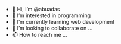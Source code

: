 - 👋 Hi, I’m @abuadas
- 👀 I’m interested in programming
- 🌱 I’m currently learning web development
- 💞️ I’m looking to collaborate on ...
- 📫 How to reach me ...

<!---
abuadas/abuadas is a ✨ special ✨ repository because its `README.md` (this file) appears on your GitHub profile.
You can click the Preview link to take a look at your changes.
--->

